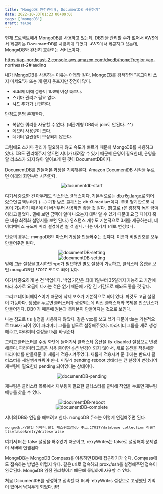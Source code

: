 ```yaml
---
title: "MongoDB 완전관리형, DocumentDB 사용하기"
date: 2022-10-03T01:23:00+09:00
tags: ['mongoDB']
draft: false
---
```

현재 프로젝트에서 MongoDB를 사용하고 있는데, DB만을 관리할 수가 없어서 AWS에서 제공하는 DocumentDB를 사용하게 되었다. AWS에서 제공하고 있는데, MongoDB와 완전히 호환되는 서비스이다.

https://ap-northeast-2.console.aws.amazon.com/docdb/home?region=ap-northeast-2#landing


내가 MongoDB를 사용하는 이유는 아래와 같다. MongoDB를 검색하면 "몽고디비 쓰지 마세요"가 뜨는 게 왠지 웃프지만 장점이 많다.

- RDB에 비해 성능이 100배 이상 빠르다.
- 스키마 관리가 필요 없다.
- 샤드 추가가 간편하다.


단점도 분명 존재한다.

- 복잡한 쿼리를 사용할 수 없다. (비관계형 DB라서 join이 안된다...^^)
- 메모리 사용량이 크다.
- 데이터 일관성이 보장되지 않는다.


그럼에도 스키마 관리가 필요하지 않고 속도가 빠르기 때문에 MongoDB를 사용하고 있다. DB도 관리해주지 않으면 서버가 내려갈 수 있기 때문에 운영이 필요한데, 운영을 할 리소스가 되지 않아 알아보게 된 것이 DocumentDB이다.



DocumentDB를 만들어본 과정을 기록해본다. Amazon DocumentDB 시작을 누르면 아래의 화면부터 시작한다.

<div style="text-align:center">
    <img src="/images/mongo/documentdb-1.png" alt="documentdb-start" />
</div>

여기서 중요한 건 아무래도 인스턴스 클래스이다. 기본적으로는 db.r6g.large로 되어 있으면 금액부터가 (....) 
가장 낮은 클래스는 db.t3.medium이다. 
무료 평가판으로 사용이 가능하기 때문에 이 버전부터 사용하면 좋을 것 같다. (참고로 r은 굉장히 높은 금액이라고 들었다. 
밑에 보면 금액이 얼마 나오는지 대략 알 수 있기 때문에 요금 페이지 혹은 비용 최적화 설명서를 보면 된다.)
인스턴스 개수도 기본적으로 3개를 제공하는데, 데이터베이스 규모에 따라 결정하면 될 것 같다. 
나는 여기서 1개로 변경했다.

인증의 경우는 mongoDB의 마스터 계정을 만들어주는 것이다. 
이름과 비밀번호를 모두 만들어주면 된다.
<div style="text-align:center">
    <img src="/images/mongo/documentdb-2.png" alt="documentDB-setting" />
</div>
<div style="text-align:center">
    <img src="/images/mongo/documentdb-3.png" alt="documentDB-setting" />
</div>
밑에 고급 설정을 표시하면 vpc가 필요하면 별도 설정이 가능하고, 클러스터 옵션을 보면 mongoDB인 27017 포트로 되어 있다.

여기서 중요하게 본 건 백업이다. 
백업 기간은 최대 1일부터 35일까지 가능하고 기간에 따라 추가로 요금이 나가는 것은 없기 때문에 가장 긴 기간으로 해놔도 좋을 것 같다.

그리고 데이터베이스이기 때문에 삭제 보호가 기본적으로 되어 있다. 
이것도 고급 설정이 가능하다.
생성을 누르면 클러스터가 생성되는데 리전 클러스터와 복제본 인스턴스가 만들어진다. 
DB이기 때문에 원본과 복제본이 만들어지는 것으로 보인다.

나는 참고로 tls 설정을 사용하지 않았다. 
같은 vpc를 쓰고 있기 때문에 tls는 기본적으로 true가 되어 있어 파라미터 그룹을 별도로 설정해주었다. 
파라미터 그룹을 새로 생성해주고, 파라미터 설정을 tls를 바꿔준다.

그리고 클러스터를 수정 화면에 들어가서 클러스터 옵션을 tls-disabled 설정으로 변경해준다. 
파라미터 그룹은 사용 중이면 옵션 변경이 되지 않아서, 새로 옵션을 적용해줄 파라미터를 만들어준 후 새롭게 적용시켜주었다. 
새롭게 적용시켜 준 후에는 반드시 클러스터를 재실행시켜줘야 한다. 
이렇게 pending-reboot 상태라는 건 설정이 변경되어 재부팅이 필요한데 pending 되어있다는 상태이다.   

<div style="text-align:center">
    <img src="/images/mongo/documentdb-4.png" alt="documentDB-pending" />
</div>

재부팅은 클러스터 목록에서 재부팅이 필요한 클러스터를 클릭해 작업을 누르면 재부팅 메뉴를 찾을 수 있다.  

<div style="text-align:center">
    <img src="/images/mongo/documentdb-5.png" alt="documentDB-reboot" />
</div>
<div style="text-align:center">
    <img src="/images/mongo/documentdb-6.png" alt="documentDB-complete" />
</div>

서버의 DB와 연결을 해보려고 한다. mongoDB 주소는 이렇게 연결해주면 된다.

```
mongodb://본인 아이디:본인 패스워드@db 주소:27017/database collection 이름?tls=false&retryWrites=false
```
여기서 tls는 false 설정을 해주었기 때문이고, retryWrites는 false로 설정해야 문제없이 서버에 연결된다.

MongoDB는 MongoDB Compass를 이용하면 DB에 접근하기가 쉽다. 
Compass에도 접속하는 방법은 어렵지 않다. 
같은 uri로 접속하되 proxy/ssh를 설정해주면 접속이 완료된다. 
MongoDB 완전 관리형이기 때문에 동일하게 사용할 수 있다.

처음 DocumentDB를 생성하고 접속할 때 tls와 retryWrites 설정으로 고생했던 기억이 있어서 남겨두게 되었다. 끝!
